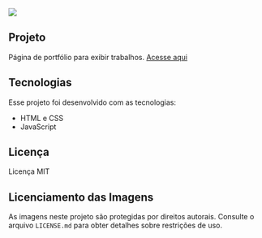 ![](./imgs/portifolio.png)

## Projeto
Página de portfólio para exibir trabalhos.
[Acesse aqui](https://rilins.github.io/site-portfolio/index.html)

## Tecnologias
Esse projeto foi desenvolvido com as tecnologias:

- HTML e CSS
- JavaScript

## Licença
Licença MIT

## Licenciamento das Imagens
As imagens neste projeto são protegidas por direitos autorais. Consulte o arquivo `LICENSE.md` para obter detalhes sobre restrições de uso.
